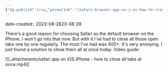 ```yaml
---
{"dg-publish":true,"permalink":"/safari-browser-app-on-i-os-how-to-close-all-tabs-at-once/","noteIcon":"2","created":"","updated":""}
---
```


date-created:: 2023-08-2823-08-28

There's a good reason for choosing Safari as the default browser on the iPhone. I won't go into that now. But with it I've had to close all those open tabs one by one regularly. The most I've had was 400+. It's very annoying. I just found a solution to close them all at once today. Video guide:

![[_attachments/safari app on iOS iPhone - how to close all tabs at once.mp4]]